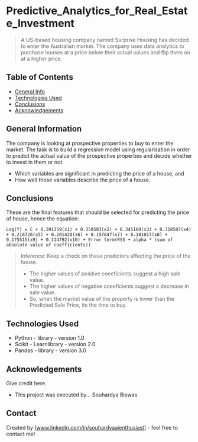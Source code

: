 # Predictive_Analytics_for_Real_Estate_Investment
> A US-based housing company named Surprise Housing has decided to enter the Australian market. The company uses data analytics to purchase houses at a price below their actual values and flip them on at a higher price.


## Table of Contents
* [General Info](#general-information)
* [Technologies Used](#technologies-used)
* [Conclusions](#conclusions)
* [Acknowledgements](#acknowledgements)

<!-- You can include any other section that is pertinent to your problem -->

## General Information
The company is looking at prospective properties to buy to enter the market. The task is to build a regression model using regularisation in order to predict the actual value of the prospective properties and decide whether to invest in them or not.
+ Which variables are significant in predicting the price of a house, and
+ How well those variables describe the price of a house.

<!-- You don't have to answer all the questions - just the ones relevant to your project. -->

## Conclusions
These are the final features that should be selected for predicting the price of house, hence the equation:
```
Log(Y) = C + 0.391359(x1) + 0.359583(x2) + 0.345160(x3) + 0.318507(x4) + 0.218726(x5) + 0.201420(x6) + 0.197847(x7) + 0.181017(x8) + 0.175515(x9) + 0.114792(x10) + Error term(RSS + alpha * (sum of absolute value of coefficients))
```
> Inference: Keep a check on these predictors affecting the price of the house.
> + The higher values of positive coeeficients suggest a high sale value.
> + The higher values of negative coeeficients suggest a decrease in sale value.
> + So, when the market value of the property is lower than the Predicted Sale Price, its the time to buy.

<!-- You don't have to answer all the questions - just the ones relevant to your project. -->


## Technologies Used
- Python - library - version 1.0
- Scikit - Learnlibrary - version 2.0
- Pandas - library - version 3.0

<!-- As the libraries versions keep on changing, it is recommended to mention the version of library used in this project -->

## Acknowledgements
Give credit here.
- This project was executed  by... Souhardya Biswas


## Contact
Created by [www.linkedin.com/in/souhardyaaienthusiast] - feel free to contact me!


<!-- Optional -->
<!-- ## License -->
<!-- This project is open source and available under the [... License](). -->

<!-- You don't have to include all sections - just the one's relevant to your project -->
